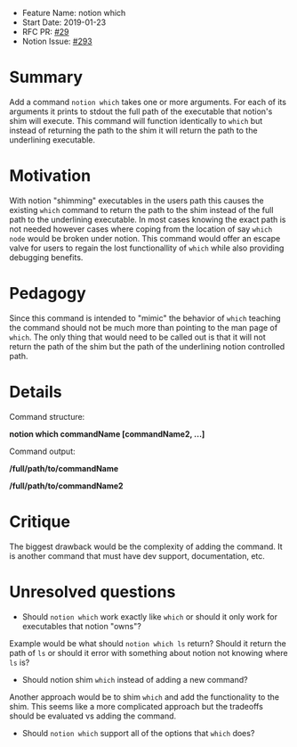 - Feature Name: notion which
- Start Date: 2019-01-23
- RFC PR: [#29](https://github.com/volta-cli/rfcs/pull/29)
- Notion Issue: [#293](https://github.com/volta-cli/volta/pull/293)

# Summary
[summary]: #summary

Add a command `notion which` takes one or more arguments. For each of its arguments it prints to stdout 
the full path of the executable that notion's shim will execute. This command will function identically to `which` but instead of returning
the path to the shim it will return the path to the underlining executable.


# Motivation
[motivation]: #motivation

With notion "shimming" executables in the users path this causes the existing `which` command to return the path to the shim instead
of the full path to the underlining executable. In most cases knowing the exact path is not needed however cases where coping from the 
location of say `which node` would be broken under notion. This command would offer an escape valve for users to regain the lost functionallity
of `which` while also providing debugging benefits.

# Pedagogy
[pedagogy]: #pedagogy

Since this command is intended to "mimic" the behavior of `which` teaching the command should not be much more than pointing to the
man page of `which`. The only thing that would need to be called out is that it will not return the path of the shim but the path of the
underlining notion controlled path.

# Details
[details]: #details

Command structure:

**notion which commandName [commandName2, ...]**

Command output:

**/full/path/to/commandName**

**/full/path/to/commandName2**

# Critique
[critique]: #critique

The biggest drawback would be the complexity of adding the command. It is another command that must have dev support, 
documentation, etc. 

# Unresolved questions
[unresolved]: #unresolved-questions

- Should `notion which` work exactly like `which` or should it only work for executables that notion "owns"?

Example would be what should `notion which ls` return? Should it return the path of `ls` or should it error with something about 
notion not knowing where `ls` is?

- Should notion shim `which` instead of adding a new command?

Another approach would be to shim `which` and add the functionality to the shim. This seems like a more complicated approach but the
tradeoffs should be evaluated vs adding the command.

- Should `notion which` support all of the options that `which` does?
